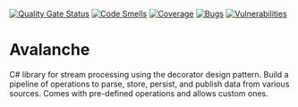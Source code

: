 [![Quality Gate Status](https://sonarcloud.io/api/project_badges/measure?project=graduenz_avalanche&metric=alert_status)](https://sonarcloud.io/summary/new_code?id=graduenz_avalanche)
[![Code Smells](https://sonarcloud.io/api/project_badges/measure?project=graduenz_avalanche&metric=code_smells)](https://sonarcloud.io/summary/new_code?id=graduenz_avalanche)
[![Coverage](https://sonarcloud.io/api/project_badges/measure?project=graduenz_avalanche&metric=coverage)](https://sonarcloud.io/summary/new_code?id=graduenz_avalanche)
[![Bugs](https://sonarcloud.io/api/project_badges/measure?project=graduenz_avalanche&metric=bugs)](https://sonarcloud.io/summary/new_code?id=graduenz_avalanche)
[![Vulnerabilities](https://sonarcloud.io/api/project_badges/measure?project=graduenz_avalanche&metric=vulnerabilities)](https://sonarcloud.io/summary/new_code?id=graduenz_avalanche)

# Avalanche
C# library for stream processing using the decorator design pattern. Build a pipeline of operations to parse, store, persist, and publish data from various sources. Comes with pre-defined operations and allows custom ones.
